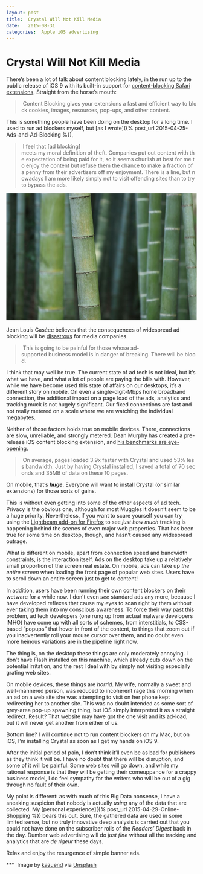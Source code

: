```yaml
---
layout: post
title:  Crystal Will Not Kill Media 
date:   2015-08-31 
categories:  Apple iOS advertising 
---
```


# Crystal Will Not Kill Media


There’s been a lot of talk about content blocking lately, in the run up to the public release of iOS 9 with its built-in support for [content-blocking Safari extensions](https://developer.apple.com/library/prerelease/ios/releasenotes/General/WhatsNewInSafari/Articles/Safari_9.html "Safari 9.0" ). Straight from the horse’s mouth: 

> Content Blocking gives your extensions a fast and efficient way to block cookies, images, resources, pop-ups, and other content. 

This is something people have been doing on the desktop for a long time. I used to run ad blockers myself, but [as I wrote]({% post_url 2015-04-25-Ads-and-Ad-Blocking %}), 

> I feel that \[ad blocking\] meets my moral definition of theft. Companies put out content with the expectation of being paid for it, so it seems churlish at best for me to enjoy the content but refuse them the chance to make a fraction of a penny from their advertisers off my enjoyment. There is a line, but nowadays I am more likely simply not to visit offending sites than to try to bypass the ads. 

 ![|800x533](/images/unknown_filename.87.jpeg) 

Jean Louis Gaséee believes that the consequences of widespread ad blocking will be [disastrous](http://www.mondaynote.com/2015/08/31/life-after-content-blocking/ "Life After Content Blocking" ) for media companies. 

> This is going to be painful for those whose ad-supported business model is in danger of breaking. There will be blood. 

I think that may well be true. The current state of ad tech is not ideal, but it’s what we have, and what a lot of people are paying the bills with. However, while we have become used this state of affairs on our desktops, it’s a different story on mobile. On even a single-digit-Mbps home broadband connection, the additional impact on a page load of the ads, analytics and tracking muck is not hugely significant. Our fixed connections are fast and not really metered on a scale where we are watching the individual megabytes. 

Neither of those factors holds true on mobile devices. There, connections are slow, unreliable, and strongly metered. Dean Murphy has created a pre-release iOS content blocking extension, and [his benchmarks are eye-opening](http://murphyapps.co/blog/2015/8/22/crystal-benchmarks "Crystal Benchmarks" ). 

> On average, pages loaded 3.9x faster with Crystal and used 53% less bandwidth. Just by having Crystal installed, I saved a total of 70 seconds and 35MB of data on these 10 pages. 

On mobile, that’s ***huge***. Everyone will want to install Crystal (or similar extensions) for those sorts of gains. 

This is without even getting into some of the other aspects of ad tech. Privacy is the obvious one, although for most Muggles it doesn’t seem to be a huge priority. Nevertheless, if you want to scare yourself you can try using the [Lightbeam add-on for Firefox](https://www.mozilla.org/en-US/lightbeam/ "Lightbeam for Firefox - Mozilla" ) to see *just how much* tracking is happening behind the scenes of even major web properties. That has been true for some time on desktop, though, and hasn’t caused any widespread outrage. 

What is different on mobile, apart from connection speed and bandwidth constraints, is the interaction itself. Ads on the desktop take up a relatively small proportion of the screen real estate. On mobile, ads can take up *the entire screen* when loading the front page of popular web sites. Users have to scroll down an entire screen just to get to content! 

In addition, users have been running their own content blockers on their wetware for a while now. I don’t even *see* standard ads any more, because I have developed reflexes that cause my eyes to scan right by them without ever taking them into my conscious awareness. To force their way past this problem, ad tech developers (one rung up from actual malware developers IMHO) have come up with all sorts of schemes, from interstitials, to CSS-based “popups” that hover in front of the content, to things that zoom out if you inadvertently roll your mouse cursor over them, and no doubt even more heinous variations are in the pipeline right now. 

The thing is, on the desktop these things are only moderately annoying. I don’t have Flash installed on this machine, which already cuts down on the potential irritation, and the rest I deal with by simply not visiting especially grating web sites. 

On mobile devices, these things are *horrid*. My wife, normally a sweet and well-mannered person, was reduced to incoherent rage this morning when an ad on a web site she was attempting to visit on her phone kept redirecting her to another site. This was no doubt intended as some sort of grey-area pop-up spawning thing, but iOS simply interpreted it as a straight redirect. Result? That website may have got the one visit and its ad-load, but it will never get another from either of us. 

Bottom line? I will continue not to run content blockers on my Mac, but on iOS, I’m installing Crystal as soon as I get my hands on iOS 9. 

After the initial period of pain, I don’t think it’ll even be as bad for publishers as they think it will be. I have no doubt that there will be disruption, and some of it will be painful. Some web sites will go down, and while my rational response is that they will be getting their comeuppance for a crappy business model, I do feel sympathy for the writers who will be out of a gig through no fault of their own. 

My point is different: as with much of this Big Data nonsense, I have a sneaking suspicion that nobody is actually *using* any of the data that are collected. My [personal experience]({% post_url 2015-04-29-Online-Shopping %}) bears this out. Sure, the gathered data are used in some limited sense, but no truly innovative deep analysis is carried out that you could not have done on the subscriber rolls of the *Readers’ Digest* back in the day. Dumber web advertising will do *just fine* without all the tracking and analytics that are *de rigeur* these days. 

Relax and enjoy the resurgence of simple banner ads.

*** 
Image by [kazuend](https://twitter.com/kazuend) via [Unsplash](https://unsplash.com)

                                                                            